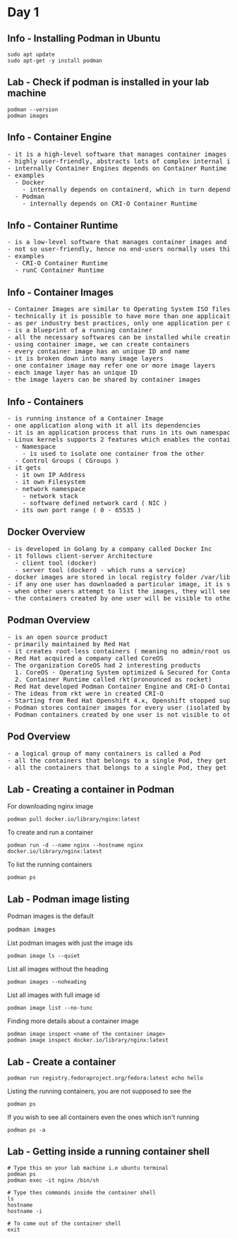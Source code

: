 # Day 1

## Info - Installing Podman in Ubuntu
```
sudo apt update
sudo apt-get -y install podman
```

## Lab - Check if podman is installed in your lab machine
```
podman --version
podman images
```

## Info - Container Engine
<pre>
- it is a high-level software that manages container images and containers
- highly user-friendly, abstracts lots of complex internal implementation details nicely,while providing user-friendly commands
- internally Container Engines depends on Container Runtime
- examples
  - Docker
    - internally depends on containerd, which in turn depends on runC Container Runtime
  - Podman
    - internally depends on CRI-O Container Runtime
</pre>

## Info - Container Runtime
<pre>
- is a low-level software that manages container images and containers
- not so user-friendly, hence no end-users normally uses this directly
- examples
  - CRI-O Container Runtime
  - runC Container Runtime
</pre>

## Info - Container Images
<pre>
- Container Images are similar to Operating System ISO files we download from microsoft, ubuntu, etc.,
- technically it is possible to have more than one applicaiton per Container Image, but that is the best practice
- as per industry best practices, only one application per container is allowed
- is a blueprint of a running container
- all the necessary softwares can be installed while creating a image
- using container image, we can create containers
- every container image has an unique ID and name
- it is broken down into many image layers
- one container image may refer one or more image layers
- each image layer has an unique ID
- the image layers can be shared by container images
</pre>

## Info - Containers
<pre>
- is running instance of a Container Image
- one application along with it all its dependencies
- it is an application process that runs in its own namespace
- Linux kernels supports 2 features which enables the container technology
  - Namespace
    - is used to isolate one container from the other
  - Control Groups ( CGroups )
- it gets 
  - it own IP Address
  - it own Filesystem 
  - network namespace
    - network stack
    - software defined network card ( NIC )
  - its own port range ( 0 - 65535 )
</pre>

## Docker Overview
<pre>
- is developed in Golang by a company called Docker Inc
- it follows client-server Architecture
  - client tool (docker)
  - server tool (dockerd - which runs a service)
- docker images are stored in local registry folder /var/lib/docker
- if any one user has downloaded a particular image, it is stored in the /var/lib/docker folder
- when other users attempt to list the images, they will see all the images under /var/lib/docker
- the containers created by one user will be visible to other users in the same linux machine
</pre>

## Podman Overview
<pre>
- is an open source product 
- primarily maintained by Red Hat
- it creates root-less containers ( meaning no admin/root user created within container images )
- Red Hat acquired a company called CoreOS
- The organization CoreOS had 2 interesting products
  1. CoreOS - Operating System optimized & Secured for Container Orchestration Platforms like Kubernetes/Openshift
  2. Container Runtime called rkt(pronounced as rocket)
- Red Hat developed Podman Container Engine and CRI-O Container Runtime
- The ideas from rkt were in created CRI-O
- Starting from Red Hat Openshift 4.x, Openshift stopped support for Docker, they moved to Podman instead
- Podman stores container images for every user (isolated by users)
- Podman containers created by one user is not visible to other users (isolated by users)
</pre>

## Pod Overview
<pre>
- a logical group of many containers is called a Pod
- all the containers that belongs to a single Pod, they get the same IP address
- all the containers that belongs to a single Pod, they get to share the same Port Range ( 0 - 655535 )
</pre>

## Lab - Creating a container in Podman
For downloading nginx image
```
podman pull docker.io/library/nginx:latest
```

To create and run a container
```
podman run -d --name nginx --hostname nginx docker.io/library/nginx:latest
```

To list the running containers
```
podman ps
```

## Lab - Podman image listing
Podman images is the default 
<pre>
podman images
</pre>

List podman images with just the image ids
```
podman image ls --quiet
```

List all images without the heading
```
podman images --noheading
```

List all images with full image id
```
podman image list --no-tunc
```

Finding more details about a container image
```
podman image inspect <name of the container image>
podman image inspect docker.io/library/nginx:latest
```

## Lab - Create a container
```
podman run registry.fedoraproject.org/fedora:latest echo hello
```

Listing the running containers, you are not supposed to see the 
```
podman ps
```

If you wish to see all containers even the ones which isn't running
```
podman ps -a
```

## Lab - Getting inside a running container shell
```
# Type this on your lab machine i.e ubuntu terminal
podman ps
podman exec -it nginx /bin/sh

# Type thes commands inside the container shell
ls
hostname
hostname -i

# To come out of the container shell
exit
```
